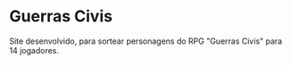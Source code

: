 # Guerras Civis
Site desenvolvido, para sortear personagens do RPG "Guerras Civis" para 14 jogadores.
